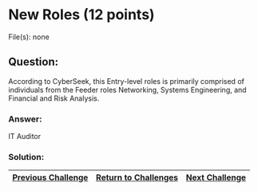 # New Roles (12 points)

File(s): none

## Question:

According to CyberSeek, this Entry-level roles is primarily comprised of individuals from the Feeder roles Networking, Systems Engineering, and Financial and Risk Analysis.

### Answer:

IT Auditor

### Solution:



| [Previous Challenge](/Challenges/Oversee-And-Govern/6) | [Return to Challenges](/Challenges/../../../#modules) | [Next Challenge](/Challenges/Oversee-And-Govern/8) |
| :------- | :-----: | ------: |